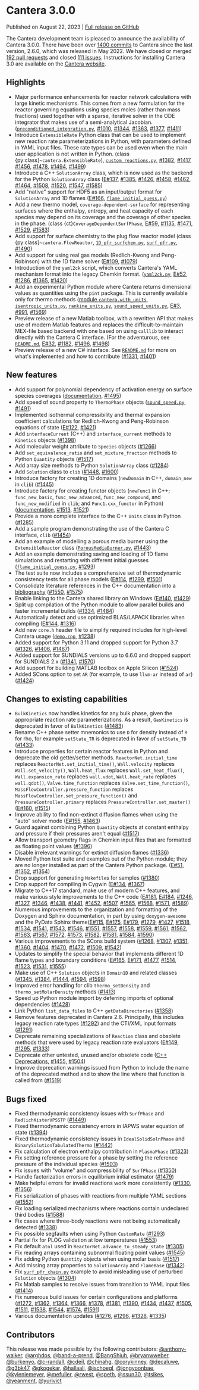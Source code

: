 # Cantera 3.0.0

Published on August 22, 2023 | [Full release on GitHub](https://github.com/Cantera/cantera/releases/tag/v3.0.0)

The Cantera development team is pleased to announce the availability of Cantera 3.0.0. There have been over [1400 commits](https://github.com/Cantera/cantera/wiki/Cantera-3.0.0-Changelog) to Cantera since the last version, 2.6.0, which was released in May 2022. We have closed or merged [192 pull requests](https://github.com/Cantera/cantera/pulls?q=is%3Apr+merged%3A2022-05-01..2023-08-22+is%3Aclosed) and closed [111 issues](https://github.com/Cantera/cantera/issues?q=is%3Aissue+closed%3A2022-05-01..2023-08-22+is%3Aclosed). Instructions for installing Cantera 3.0 are available on the [Cantera website](/install/index).

## Highlights

- Major performance enhancements for reactor network calculations with large kinetic mechanisms. This comes from a new formulation for the reactor governing equations using species moles (rather than mass fractions) used together with a sparse, iterative solver in the ODE integrator that makes use of a semi-analytical Jacobian. ([`preconditioned_integration.py`](/examples/python/reactors/preconditioned_integration), [#1010](https://github.com/Cantera/cantera/pull/1010), [#1344](https://github.com/Cantera/cantera/pull/1344), [#1363](https://github.com/Cantera/cantera/pull/1363), [#1377](https://github.com/Cantera/cantera/pull/1377), [#1411](https://github.com/Cantera/cantera/pull/1411))
- Introduce `ExtensibleRate` Python class that can be used to implement new reaction rate parameterizations in Python, with parameters defined in YAML input files. These rate types can be used even when the main user application is not written in Python. (class {py:class}`~cantera.ExtensibleRate`), [`custom_reactions.py`](/examples/python/kinetics/custom_reactions), [#1382](https://github.com/Cantera/cantera/pull/1382), [#1417](https://github.com/Cantera/cantera/pull/1417), [#1456](https://github.com/Cantera/cantera/pull/1456), [#1478](https://github.com/Cantera/cantera/pull/1478), [#1494](https://github.com/Cantera/cantera/pull/1494), [#1499](https://github.com/Cantera/cantera/pull/1499))
- Introduce a C++ `SolutionArray` class, which is now used as the backend for the Python `SolutionArray` class ([E#137](https://github.com/Cantera/enhancements/issues/137), [#1385](https://github.com/Cantera/cantera/pull/1385), [#1426](https://github.com/Cantera/cantera/pull/1426), [#1458](https://github.com/Cantera/cantera/pull/1458), [#1462](https://github.com/Cantera/cantera/pull/1462), [#1464](https://github.com/Cantera/cantera/pull/1464), [#1508](https://github.com/Cantera/cantera/pull/1508), [#1520](https://github.com/Cantera/cantera/pull/1520), [#1547](https://github.com/Cantera/cantera/pull/1547), [#1585](https://github.com/Cantera/cantera/pull/1585))
- Add "native" support for HDF5 as an input/output format for `SolutionArray` and 1D flames ([E#166](https://github.com/Cantera/enhancements/issues/166), [`flame_initial_guess.py`](/examples/python/onedim/flame_initial_guess))
- Add a new thermo model, `coverage-dependent-surface` for representing surfaces where the enthalpy, entropy, and heat capacity of each species may depend on its coverage and the coverage of other species in the phase. (class {ct}`CoverageDependentSurfPhase`, [E#59](https://github.com/Cantera/enhancements/issues/59), [#1135](https://github.com/Cantera/cantera/pull/1135), [#1471](https://github.com/Cantera/cantera/pull/1471), [#1529](https://github.com/Cantera/cantera/pull/1529), [#1583](https://github.com/Cantera/cantera/pull/1583))
- Add support for surface chemistry to the plug flow reactor model (class {py:class}`~cantera.FlowReactor`, [`1D_pfr_surfchem.py`](/examples/python/reactors/1D_pfr_surfchem), [`surf_pfr.py`](/examples/python/reactors/surf_pfr), [#1490](https://github.com/Cantera/cantera/pull/1490))
- Add support for using real gas models (Redlich-Kwong and Peng-Robinson) with the 1D flame solver ([E#109](https://github.com/Cantera/enhancements/issues/109), [#1079](https://github.com/Cantera/cantera/pull/1079))
- Introduction of the `yaml2ck` script, which converts Cantera's YAML mechanism format into the legacy Chemkin format. ([`yaml2ck.py`](/yaml/yaml2ck), [E#52](https://github.com/Cantera/enhancements/issues/52), [#1286](https://github.com/Cantera/cantera/pull/1286), [#1365](https://github.com/Cantera/cantera/pull/1365), [#1420](https://github.com/Cantera/cantera/pull/1420))
- Add an experimental Python module where Cantera returns dimensional values as quantities using the `pint` package. This is currently available only for thermo methods ([module `cantera.with_units`](/python/units), [`isentropic_units.py`](/examples/python/thermo/isentropic_units), [`rankine_units.py`](/examples/python/thermo/rankine_units), [`sound_speed_units.py`](/examples/python/thermo/sound_speed_units), [E#3](https://github.com/Cantera/enhancements/issues/3), [#991](https://github.com/Cantera/cantera/pull/991), [#1569](https://github.com/Cantera/cantera/pull/1569))
- Preview release of a new Matlab toolbox, with a rewritten API that makes use of modern Matlab features and replaces the difficult-to-maintain MEX-file based backend with one based on using `calllib` to interact directly with the Cantera C interface. (For the adventurous, see [`README.md`](https://github.com/Cantera/cantera/blob/main/interfaces/matlab_experimental/readme.md), [E#32](https://github.com/Cantera/enhancements/issues/32), [#1182](https://github.com/Cantera/cantera/pull/1182), [#1496](https://github.com/Cantera/cantera/pull/1496), [#1498](https://github.com/Cantera/cantera/pull/1498))
- Preview release of a new C# interface. See [`README.md`](https://github.com/Cantera/cantera/blob/main/interfaces/dotnet/README.md) for more on what's implemented and how to contribute ([#1331](https://github.com/Cantera/cantera/pull/1331), [#1401](https://github.com/Cantera/cantera/pull/1401))

## New features

- Add support for polynomial dependency of activation energy on surface species coverages ([documentation](sec-yaml-interface-Arrhenius), [#1495](https://github.com/Cantera/cantera/pull/1495))
- Add speed of sound property to `ThermoPhase` objects ([`sound_speed.py`](/examples/python/thermo/sound_speed), [#1491](https://github.com/Cantera/cantera/pull/1491))
- Implemented isothermal compressibility and thermal expansion coefficient calculations for Redlich-Kwong and Peng-Robinson equations of state ([E#122](https://github.com/Cantera/enhancements/issues/122), [#1421](https://github.com/Cantera/cantera/pull/1421))
- Add `interfaceCurrent` (C++) and `interface_current` methods to `Kinetics` objects ([#1398](https://github.com/Cantera/cantera/pull/1398))
- Add molecular weight attribute to `Species` objects ([#1266](https://github.com/Cantera/cantera/pull/1266))
- Add `set_equivalence_ratio` and `set_mixture_fraction` methods to Python `Quantity` objects ([#1517](https://github.com/Cantera/cantera/pull/1517))
- Add array size methods to Python `SolutionArray` class ([#1284](https://github.com/Cantera/cantera/pull/1284))
- Add `Solution` class to `clib` ([#1448](https://github.com/Cantera/cantera/pull/1448), [#1600](https://github.com/Cantera/cantera/pull/1600))
- Introduce factory for creating 1D domains (`newDomain` in C++, `domain_new` in `clib`) ([#1445](https://github.com/Cantera/cantera/pull/1445))
- Introduce factory for creating functor objects (`newFunc1` in C++; `func_new_basic`, `func_new_advanced`, `func_new_compound`, and `func_new_modified` in `clib`; and `Func1.cxx_functor` in Python) (<a href="../../cxx/dc/d4c/group__func1.html">documentation</a>, [#1513](https://github.com/Cantera/cantera/pull/1513), [#1521](https://github.com/Cantera/cantera/pull/1521))
- Provide a more complete interface to the C++ `Units` class in Python ([#1285](https://github.com/Cantera/cantera/pull/1285))
- Add a sample program demonstrating the use of the Cantera C interface, `clib` ([#1454](https://github.com/Cantera/cantera/pull/1454))
- Add an example of modelling a porous media burner using the `ExtensibleReactor` class ([`PorousMediaBurner.py`](/examples/python/reactors/porous_media_burner), [#1443](https://github.com/Cantera/cantera/pull/1443))
- Add an example demonstrating saving and loading of 1D flame simulations and restarting with different initial guesses ([`flame_initial_guess.py`](/examples/python/onedim/flame_initial_guess), [#1293](https://github.com/Cantera/cantera/pull/1293))
- The test suite now includes a comprehensive set of thermodynamic consistency tests for all phase models ([E#114](https://github.com/Cantera/enhancements/issues/114), [#1299](https://github.com/Cantera/cantera/pull/1299), [#1501](https://github.com/Cantera/cantera/pull/1501))
- Consolidate literature references in the C++ documentation into a <a href="../../cxx/d0/de3/citelist.html">bibliography</a> ([#1550](https://github.com/Cantera/cantera/pull/1550), [#1575](https://github.com/Cantera/cantera/pull/1575))
- Enable linking to the Cantera shared library on Windows ([E#140](https://github.com/Cantera/enhancements/issues/140), [#1429](https://github.com/Cantera/cantera/pull/1429))
- Split up compilation of the Python module to allow parallel builds and faster incremental builds ([#1334](https://github.com/Cantera/cantera/pull/1334), [#1484](https://github.com/Cantera/cantera/pull/1484))
- Automatically detect and use optimized BLAS/LAPACK libraries when compiling ([E#144](https://github.com/Cantera/enhancements/issues/144), [#1316](https://github.com/Cantera/cantera/pull/1316))
- Add new `core.h` header file to simplify required includes for high-level Cantera usage ([`demo.cpp`](/examples/cxx/demo), [#1238](https://github.com/Cantera/cantera/pull/1238))
- Added support for Python 3.11 and dropped support for Python 3.7 ([#1326](https://github.com/Cantera/cantera/pull/1326), [#1406](https://github.com/Cantera/cantera/pull/1406), [#1467](https://github.com/Cantera/cantera/pull/1467))
- Added support for SUNDIALS versions up to 6.6.0 and dropped support for SUNDIALS 2.x ([#1341](https://github.com/Cantera/cantera/pull/1341), [#1570](https://github.com/Cantera/cantera/pull/1570))
- Add support for building MATLAB toolbox on Apple Silicon ([#1524](https://github.com/Cantera/cantera/pull/1524))
- Added SCons option to set `AR` (for example, to use `llvm-ar` instead of `ar`) ([#1424](https://github.com/Cantera/cantera/pull/1424))

## Changes to existing capabilities

- `BulkKinetics` now handles kinetics for any bulk phase, given the appropriate reaction rate parameterizations. As a result, `GasKinetics` is deprecated in favor of `BulkKinetics` ([#1483](https://github.com/Cantera/cantera/pull/1483))
- Rename C++ phase setter mnemonics to use `D` for density instead of `R` for rho, for example `setState_TR` is deprecated in favor of `setState_TD` ([#1433](https://github.com/Cantera/cantera/pull/1433))
- Introduce properties for certain reactor features in Python and deprecate the old getter/setter methods. `ReactorNet.initial_time` replaces `ReactorNet.set_initial_time()`, `Wall.velocity` replaces `Wall.set_velocity()`, `Wall.heat_flux` replaces `Wall.set_heat_flux()`, `Wall.expansion_rate` replaces `wall.vdot`, `Wall.heat_rate` replaces `wall.qdot()`, `Valve.time_function` replaces `Valve.set_time_function()`, `MassFlowController.pressure_function` replaces `MassFlowController.set_pressure_function()` and `PressureController.primary` replaces `PressureController.set_master()` ([E#160](https://github.com/Cantera/enhancements/issues/160), [#1515](https://github.com/Cantera/cantera/pull/1515))
- Improve ability to find non-extinct diffusion flames when using the "auto" solver mode ([E#155](https://github.com/Cantera/enhancements/issues/155), [#1463](https://github.com/Cantera/cantera/pull/1463))
- Guard against combining Python `Quantity` objects at constant enthalpy and pressure if their pressures aren't equal ([#1517](https://github.com/Cantera/cantera/pull/1517))
- Allow transport geometry flags in Chemkin input files that are formatted as floating point values ([#1396](https://github.com/Cantera/cantera/pull/1396))
- Disable irrelevant warnings for extinct diffusion flames ([#1336](https://github.com/Cantera/cantera/pull/1336))
- Moved Python test suite and examples out of the Python module; they are no longer installed as part of the Cantera Python package. ([E#51](https://github.com/Cantera/enhancements/issues/51), [#1352](https://github.com/Cantera/cantera/pull/1352), [#1354](https://github.com/Cantera/cantera/pull/1354))
- Drop support for generating `Makefile`s for samples ([#1380](https://github.com/Cantera/cantera/pull/1380))
- Drop support for compiling in Cygwin ([E#134](https://github.com/Cantera/enhancements/issues/134), [#1367](https://github.com/Cantera/cantera/pull/1367))
- Migrate to C++17 standard, make use of modern C++ features, and make various style improvements to the C++ code ([E#181](https://github.com/Cantera/enhancements/issues/181), [E#184](https://github.com/Cantera/enhancements/issues/184), [#1246](https://github.com/Cantera/cantera/pull/1246), [#1327](https://github.com/Cantera/cantera/pull/1327), [#1346](https://github.com/Cantera/cantera/pull/1346), [#1438](https://github.com/Cantera/cantera/pull/1438), [#1441](https://github.com/Cantera/cantera/pull/1441), [#1452](https://github.com/Cantera/cantera/pull/1452), [#1507](https://github.com/Cantera/cantera/pull/1507), [#1565](https://github.com/Cantera/cantera/pull/1565), [#1568](https://github.com/Cantera/cantera/pull/1568), [#1571](https://github.com/Cantera/cantera/pull/1571), [#1589](https://github.com/Cantera/cantera/pull/1589))
- Numerous improvements to the organization and formatting of the Doxygen and Sphinx documentation, in part by using `doxygen-awesome` and the PyData Sphinx theme([E#115](https://github.com/Cantera/enhancements/issues/115), [E#175](https://github.com/Cantera/enhancements/issues/175), [E#179](https://github.com/Cantera/enhancements/issues/179), [#1279](https://github.com/Cantera/cantera/pull/1279), [#1427](https://github.com/Cantera/cantera/pull/1427), [#1518](https://github.com/Cantera/cantera/pull/1518), [#1534](https://github.com/Cantera/cantera/pull/1534), [#1541](https://github.com/Cantera/cantera/pull/1541), [#1543](https://github.com/Cantera/cantera/pull/1543), [#1546](https://github.com/Cantera/cantera/pull/1546), [#1551](https://github.com/Cantera/cantera/pull/1551), [#1557](https://github.com/Cantera/cantera/pull/1557), [#1558](https://github.com/Cantera/cantera/pull/1558), [#1559](https://github.com/Cantera/cantera/pull/1559), [#1561](https://github.com/Cantera/cantera/pull/1561), [#1562](https://github.com/Cantera/cantera/pull/1562), [#1563](https://github.com/Cantera/cantera/pull/1563), [#1567](https://github.com/Cantera/cantera/pull/1567), [#1572](https://github.com/Cantera/cantera/pull/1572), [#1573](https://github.com/Cantera/cantera/pull/1573), [#1582](https://github.com/Cantera/cantera/pull/1582), [#1581](https://github.com/Cantera/cantera/pull/1581), [#1584](https://github.com/Cantera/cantera/pull/1584), [#1590](https://github.com/Cantera/cantera/pull/1590))
- Various improvements to the SCons build system ([#1268](https://github.com/Cantera/cantera/pull/1268), [#1307](https://github.com/Cantera/cantera/pull/1307), [#1351](https://github.com/Cantera/cantera/pull/1351), [#1360](https://github.com/Cantera/cantera/pull/1360), [#1404](https://github.com/Cantera/cantera/pull/1404), [#1470](https://github.com/Cantera/cantera/pull/1470), [#1472](https://github.com/Cantera/cantera/pull/1472), [#1509](https://github.com/Cantera/cantera/pull/1509), [#1542](https://github.com/Cantera/cantera/pull/1542))
- Updates to simplify the special behavior that implements different 1D flame types and boundary conditions ([E#165](https://github.com/Cantera/enhancements/issues/165), [E#171](https://github.com/Cantera/enhancements/issues/171), [#1477](https://github.com/Cantera/cantera/pull/1477), [#1514](https://github.com/Cantera/cantera/pull/1514), [#1523](https://github.com/Cantera/cantera/pull/1523), [#1531](https://github.com/Cantera/cantera/pull/1531), [#1555](https://github.com/Cantera/cantera/pull/1555))
- Make use of C++ `Solution` objects in `Domain1D` and related classes ([#1345](https://github.com/Cantera/cantera/pull/1345), [#1384](https://github.com/Cantera/cantera/pull/1384), [#1444](https://github.com/Cantera/cantera/pull/1444), [#1594](https://github.com/Cantera/cantera/pull/1594), [#1598](https://github.com/Cantera/cantera/pull/1598))
- Improved error handling for clib `thermo_setDensity` and `thermo_setMolarDensity` methods ([#1413](https://github.com/Cantera/cantera/pull/1413))
- Speed up Python module import by deferring imports of optional dependencies ([#1428](https://github.com/Cantera/cantera/pull/1428))
- Link Python `list_data_files` to C++ `getDataDirectories` ([#1358](https://github.com/Cantera/cantera/pull/1358))
- Remove features deprecated in Cantera 2.6. Principally, this includes legacy reaction rate types ([#1292](https://github.com/Cantera/cantera/pull/1292)) and the CTI/XML input formats ([#1291](https://github.com/Cantera/cantera/pull/1291))
- Deprecate remaining specializations of `Reaction` class and obsolete methods that were used by legacy reaction rate evaluators ([E#149](https://github.com/Cantera/enhancements/issues/149), [#1295](https://github.com/Cantera/cantera/pull/1295), [#1333](https://github.com/Cantera/cantera/pull/1333))
- Deprecate other untested, unused and/or obsolete code (<a href="../../cxx/da/d58/deprecated.html">C++ Deprecations</a>, [#1455](https://github.com/Cantera/cantera/pull/1455), [#1504](https://github.com/Cantera/cantera/pull/1504))
- Improve deprecation warnings issued from Python to include the name of the deprecated method and to show the line where that function is called from ([#1519](https://github.com/Cantera/cantera/pull/1519))

## Bugs fixed

- Fixed thermodynamic consistency issues with `SurfPhase` and `RedlichKisterVPSSTP` ([#1449](https://github.com/Cantera/cantera/pull/1449))
- Fixed thermodynamic consistency errors in IAPWS water equation of state ([#1394](https://github.com/Cantera/cantera/pull/1394))
- Fixed thermodynamic consistency issues in `IdealSolidSolnPhase` and `BinarySolutionTabulatedThermo` ([#1442](https://github.com/Cantera/cantera/pull/1442))
- Fix calculation of electron enthalpy contribution in `PlasmaPhase` ([#1323](https://github.com/Cantera/cantera/pull/1323))
- Fix setting reference pressure for a phase by setting the reference pressure of the individual species ([#1503](https://github.com/Cantera/cantera/pull/1503))
- Fix issues with "volume" and compressibility of `SurfPhase` ([#1350](https://github.com/Cantera/cantera/pull/1350))
- Handle factorization errors in equilibrium initial estimator ([#1479](https://github.com/Cantera/cantera/pull/1479))
- Make helpful errors for invalid reactions work more consistently ([#1330](https://github.com/Cantera/cantera/pull/1330), [#1356](https://github.com/Cantera/cantera/pull/1356))
- Fix serialization of phases with reactions from multiple YAML sections ([#1552](https://github.com/Cantera/cantera/pull/1552))
- Fix loading serialized mechanisms where reactions contain undeclared third bodies ([#1588](https://github.com/Cantera/cantera/pull/1588))
- Fix cases where three-body reactions were not being automatically detected ([#1338](https://github.com/Cantera/cantera/pull/1338))
- Fix possible segfaults when using Python `CustomRate` ([#1293](https://github.com/Cantera/cantera/pull/1293))
- Partial fix for PLOG validation at low temperatures ([#1553](https://github.com/Cantera/cantera/pull/1553))
- Fix default `atol` used in `ReactorNet.advance_to_steady_state` ([#1305](https://github.com/Cantera/cantera/pull/1305))
- Fix reading arrays containing subnormal floating point values ([#1545](https://github.com/Cantera/cantera/pull/1545))
- Fix adding Python `Quantity` objects when using molar basis ([#1517](https://github.com/Cantera/cantera/pull/1517))
- Add missing array properties to `SolutionArray` and `FlameBase` ([#1342](https://github.com/Cantera/cantera/pull/1342))
- Fix [`surf_pfr_chain.py`](/examples/python/reactors/surf_pfr_chain) example to avoid misleading use of perturbed `Solution` objects ([#1304](https://github.com/Cantera/cantera/pull/1304))
- Fix Matlab samples to resolve issues from transition to YAML input files ([#1414](https://github.com/Cantera/cantera/pull/1414))
- Fix numerous build issues for certain configurations and platforms ([#1272](https://github.com/Cantera/cantera/pull/1272), [#1362](https://github.com/Cantera/cantera/pull/1362), [#1364](https://github.com/Cantera/cantera/pull/1364), [#1366](https://github.com/Cantera/cantera/pull/1366), [#1378](https://github.com/Cantera/cantera/pull/1378), [#1381](https://github.com/Cantera/cantera/pull/1381), [#1390](https://github.com/Cantera/cantera/pull/1390), [#1434](https://github.com/Cantera/cantera/pull/1434), [#1437](https://github.com/Cantera/cantera/pull/1437), [#1505](https://github.com/Cantera/cantera/pull/1505), [#1511](https://github.com/Cantera/cantera/pull/1511), [#1538](https://github.com/Cantera/cantera/pull/1538), [#1544](https://github.com/Cantera/cantera/pull/1544), [#1574](https://github.com/Cantera/cantera/pull/1574), [#1591](https://github.com/Cantera/cantera/pull/1591))
- Various documentation updates ([#1276](https://github.com/Cantera/cantera/pull/1276), [#1296](https://github.com/Cantera/cantera/pull/1296), [#1328](https://github.com/Cantera/cantera/pull/1328), [#1335](https://github.com/Cantera/cantera/pull/1335))


## Contributors

This release was made possible by the following contributors: [@anthony-walker](https://github.com/anthony-walker), [@arghdos](https://github.com/arghdos), [@band-a-prend](https://github.com/band-a-prend), [@BangShiuh](https://github.com/BangShiuh), [@bryanwweber](https://github.com/bryanwweber), [@burkenyo](https://github.com/burkenyo), [@c-randall](https://github.com/c-randall), [@cdeil](https://github.com/cdeil), [@chinahg](https://github.com/chinahg), [@corykinney](https://github.com/corykinney), [@decaluwe](https://github.com/decaluwe), [@g3bk47](https://github.com/g3bk47), [@gkogekar](https://github.com/gkogekar), [@hallaali](https://github.com/hallaali), [@ischoegl](https://github.com/ischoegl), [@jongyoonbae](https://github.com/jongyoonbae), [@kyleniemeyer](https://github.com/kyleniemeyer), [@mefuller](https://github.com/mefuller), [@rwest](https://github.com/rwest), [@speth](https://github.com/speth), [@ssun30](https://github.com/ssun30), [@tsikes](https://github.com/tsikes), [@yeanment](https://github.com/yeanment), [@yurivict](https://github.com/yurivict)
